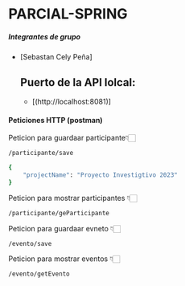 # PARCIAL-SPRING

##### Integrantes de grupo
- [Sebastan Cely Peña]

  ## Puerto de la API lolcal:
  - [(http://localhost:8081)]

#### Peticiones HTTP (postman)
Peticion para guardaar participante👇🏻

```bash
/participante/save

{
	"projectName": "Proyecto Investigtivo 2023"
}
```
Peticion para mostrar participantes 👇🏻
```bash
/participante/geParticipante
```
Peticion para guardaar evneto 👇🏻

```bash
/evento/save
```
Peticion para mostrar eventos 👇🏻
```bash
/evento/getEvento
```
